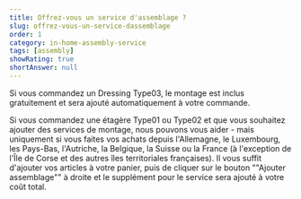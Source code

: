 ```yaml
---
title: Offrez-vous un service d'assemblage ?
slug: offrez-vous-un-service-dassemblage
order: 1
category: in-home-assembly-service
tags: [assembly]
showRating: true
shortAnswer: null
---
```


Si vous commandez un Dressing Type03, le montage est inclus gratuitement et sera ajouté automatiquement à votre commande.

Si vous commandez une étagère Type01 ou Type02 et que vous souhaitez ajouter des services de montage, nous pouvons vous aider - mais uniquement si vous faites vos achats depuis l'Allemagne, le Luxembourg, les Pays-Bas, l'Autriche, la Belgique, la Suisse ou la France (à l'exception de l'Île de Corse et des autres îles territoriales françaises). Il vous suffit d'ajouter vos articles à votre panier, puis de cliquer sur le bouton ""Ajouter assemblage"" à droite et le supplément pour le service sera ajouté à votre coût total.
